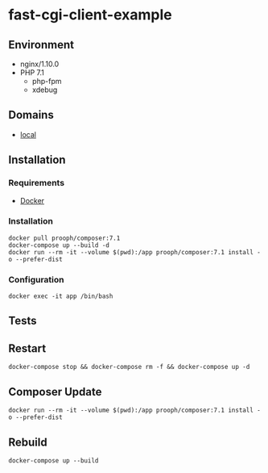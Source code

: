 # fast-cgi-client-example

## Environment

* nginx/1.10.0
* PHP 7.1
	+ php-fpm
	+ xdebug 
	
## Domains
 
* [local](http://localhost:8080/)

## Installation

### Requirements

* [Docker](https://www.docker.com/get-docker)  


### Installation 

	docker pull prooph/composer:7.1
    docker-compose up --build -d
    docker run --rm -it --volume $(pwd):/app prooph/composer:7.1 install -o --prefer-dist
    
### Configuration 

	docker exec -it app /bin/bash        
## Tests

## Restart
	docker-compose stop && docker-compose rm -f && docker-compose up -d   
## Composer Update

	docker run --rm -it --volume $(pwd):/app prooph/composer:7.1 install -o --prefer-dist
## Rebuild

	docker-compose up --build
